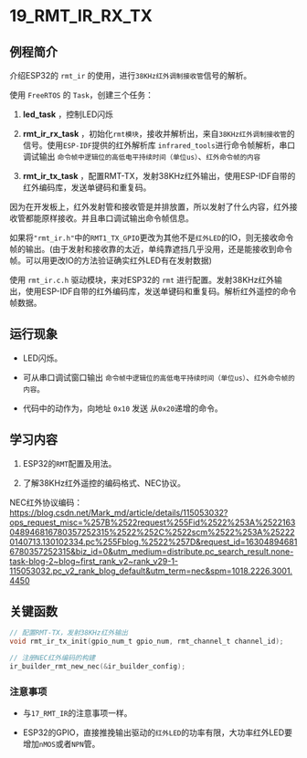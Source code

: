 # 19_RMT_IR_RX_TX

## 例程简介

介绍ESP32的 `rmt_ir` 的使用，进行`38KHz红外调制接收管`信号的解析。

使用 `FreeRTOS` 的 `Task`，创建三个任务：

1. **led_task** ，控制LED闪烁

2. **rmt_ir_rx_task** ，初始化`rmt模块`，接收并解析出，来自`38KHz红外调制接收管`的信号。使用`ESP-IDF`提供的红外解析库 `infrared_tools`进行命令帧解析，串口调试输出 `命令帧中逻辑位的高低电平持续时间（单位us）`、`红外命令帧的内容`

3. **rmt_ir_tx_task** ，配置RMT-TX，发射38KHz红外输出，使用ESP-IDF自带的红外编码库，发送单键码和重复码。

因为在开发板上，红外发射管和接收管是并排放置，所以发射了什么内容，红外接收管都能原样接收。并且串口调试输出命令帧信息。

如果将`"rmt_ir.h"`中的`RMT1_TX_GPIO`更改为其他不是`红外LED`的IO，则无接收命令帧的输出。(由于发射和接收靠的太近，单纯靠遮挡几乎没用，还是能接收到命令帧。可以用更改IO的方法验证确实红外LED有在发射数据)

使用 `rmt_ir.c.h` 驱动模块，来对ESP32的 `rmt` 进行配置。发射38KHz红外输出，使用ESP-IDF自带的红外编码库，发送单键码和重复码。解析红外遥控的命令帧数据。


## 运行现象

* LED闪烁。
 
* 可从串口调试窗口输出 `命令帧中逻辑位的高低电平持续时间（单位us）`、`红外命令帧的内容`。

* 代码中的动作为，向地址 `0x10` 发送 从`0x20`递增的命令。


## 学习内容

1. ESP32的`RMT`配置及用法。

2. 了解38KHz红外遥控的编码格式、NEC协议。

NEC红外协议编码：https://blog.csdn.net/Mark_md/article/details/115053032?ops_request_misc=%257B%2522request%255Fid%2522%253A%2522163048946816780357252315%2522%252C%2522scm%2522%253A%252220140713.130102334.pc%255Fblog.%2522%257D&request_id=163048946816780357252315&biz_id=0&utm_medium=distribute.pc_search_result.none-task-blog-2~blog~first_rank_v2~rank_v29-1-115053032.pc_v2_rank_blog_default&utm_term=nec&spm=1018.2226.3001.4450


## 关键函数

```c
// 配置RMT-TX，发射38KHz红外输出
void rmt_ir_tx_init(gpio_num_t gpio_num, rmt_channel_t channel_id);

// 注册NEC红外编码的构建
ir_builder_rmt_new_nec(&ir_builder_config);
```


### 注意事项
* 与`17_RMT_IR`的注意事项一样。

* ESP32的GPIO，直接推挽输出驱动的`红外LED`的功率有限，大功率红外LED要增加`nMOS`或者`NPN`管。
